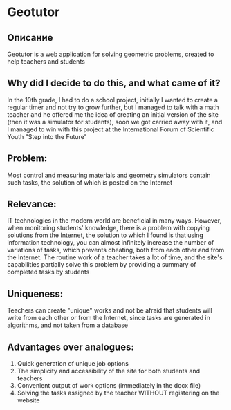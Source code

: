 # Geotutor

## Описание 
Geotutor is a web application for solving geometric problems, created to help teachers and students

## Why did I decide to do this, and what came of it?

In the 10th grade, I had to do a school project, initially I wanted to create a regular timer and not try to grow further, but I managed to talk with a math teacher and he offered me the idea of creating
an initial version of the site (then it was a simulator for students), soon we got carried away with it, and I managed to win with this project at the International Forum of Scientific Youth "Step into the Future"

## Problem:

Most control and measuring materials and geometry simulators contain such tasks, the solution of which is posted on the Internet

## Relevance:

IT technologies in the modern world are beneficial in many ways. However, when monitoring students' knowledge, there is a problem with copying solutions from the Internet, the solution to which I found is that
using information technology, you can almost infinitely increase the number of variations of tasks, which prevents cheating, both from each other and from the Internet. 
The routine work of a teacher takes a lot of time, and the site's capabilities partially solve this problem by providing a summary of completed tasks by students

## Uniqueness:

Teachers can create "unique" works and not be afraid that students will write from each other or from the Internet, since tasks are generated in algorithms, and not taken from a database

## Advantages over analogues:

1. Quick generation of unique job options
2. The simplicity and accessibility of the site for both students and teachers
3. Convenient output of work options (immediately in the docx file)
4. Solving the tasks assigned by the teacher WITHOUT registering on the website
